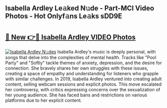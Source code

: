 ## Isabella Ardley Le𝚊ked N𝚞de - Part-MCl Video Photos - Hot Onlyf𝚊ns Le𝚊ks sDD9E

# <h2><a href="http://ab57903.deff.icu/?id=Isabella+Ardley">🔗 New 👉🔴 Isabella Ardley VIDEO Photos</a></h2>

[![Isabella Ardley N𝚞des](https://i.imgur.com/rIISA9y.gif)](http://ab57903.deff.icu/?id=Isabella+Ardley)
Isabella Ardley's music is deeply personal, with songs that delve into the complexities of mental health. Tracks like "Pool Party" and "Softly" tackle themes of anxiety, depression, and the desire for connection. She bravely shares her own struggles with these issues, creating a space of empathy and understanding for listeners who grapple with similar challenges. In 2019, Isabella Ardley ventured into creating adult content, selling webcam sessions and explicit photos. This move escalated her controversy, with critics expressing concerns over the sexualization of her young audience. She has faced bans and restrictions on various platforms due to her explicit content.
